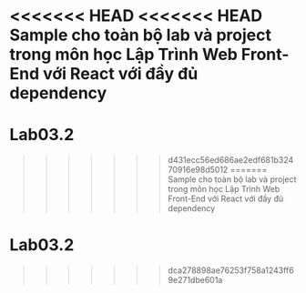 <<<<<<< HEAD
<<<<<<< HEAD
Sample cho toàn bộ lab và project trong môn học Lập Trình Web Front-End với React với đầy đủ dependency
=======
# Lab03.2
>>>>>>> d431ecc56ed686ae2edf681b32470916e98d5012
=======
Sample cho toàn bộ lab và project trong môn học Lập Trình Web Front-End với React với đầy đủ dependency
# Lab03.2
>>>>>>> dca278898ae76253f758a1243ff69e271dbe601a

